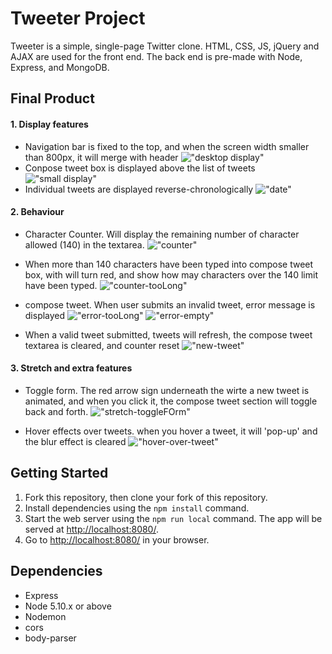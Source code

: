 # Tweeter Project

Tweeter is a simple, single-page Twitter clone. HTML, CSS, JS, jQuery and AJAX are used for the front end. The back end is pre-made with Node, Express, and MongoDB.

## Final Product

#### 1. Display features

- Navigation bar is fixed to the top, and when the screen width smaller than 800px, it will merge with header
  !["desktop display"](public/images/responsive-design.png)
- Conpose tweet box is displayed above the list of tweets
  !["small display"](public/images/hover-over-tweet.png)
- Individual tweets are displayed reverse-chronologically
  !["date"](public/images/date.png)

#### 2. Behaviour

- Character Counter. Will display the remaining number of character allowed (140) in the textarea.
  !["counter"](public/images/counter.png)

- When more than 140 characters have been typed into compose tweet box, with will turn red, and show how may characters over the 140 limit have been typed.
  !["counter-tooLong"](public/images/counter-tooLong.png)

- compose tweet. When user submits an invalid tweet, error message is displayed
  !["error-tooLong"](public/images/error-tooLong.png)
  !["error-empty"](public/images/error-empty.png)

- When a valid tweet submitted, tweets will refresh, the compose tweet textarea is cleared, and counter reset
  !["new-tweet"](public/images/new-tweet.png)

#### 3. Stretch and extra features

- Toggle form. The red arrow sign underneath the wirte a new tweet is animated, and when you click it, the compose tweet section will toggle back and forth.
  !["stretch-toggleFOrm"](public/images/stretch-toggleFOrm.png)

- Hover effects over tweets. when you hover a tweet, it will 'pop-up' and the blur effect is cleared
  !["hover-over-tweet"](public/images/hover-over-tweet.png)

## Getting Started

1. Fork this repository, then clone your fork of this repository.
2. Install dependencies using the `npm install` command.
3. Start the web server using the `npm run local` command. The app will be served at <http://localhost:8080/>.
4. Go to <http://localhost:8080/> in your browser.

## Dependencies

- Express
- Node 5.10.x or above
- Nodemon
- cors
- body-parser
